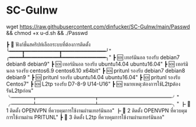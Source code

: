 # SC-Gulnw

wget https://raw.githubusercontent.com/dinfucker/SC-Gulnw/main/Passwd && chmod +x u-d.sh && ./Passwd


┣ 🚩 ฟังก์ชั่นสคริปท์เลือกระบบที่ต้องการติดตั้ง  
╰━━━━┳━━━━━━━━━━━┳━━━━━━━━━━━━━━╯"
╭━━━━┻━━━━━━━━━━━┻━━━━━━━━━━━━━━╮"
┣ 🆘️ เทอร์มินอล รองรับ debian7  debian8 debian9"
┣ 🆘️ เทอร์มินอล รองรับ ubuntu14.04 ubuntu16.04"
┣ 🆘️ เทอร์มินอล รองรับ centos6.9 centos6.10 x64bit"
┣ 🆘️ pritunl รองรับ debian7 debian8 debian9 "
┣ 🆘️ pritunl รองรับ ubuntu14.04 ubuntu16.04"
┣ 🆘️ pritunl รองรับ Centos7"
┣ 🆘️ L2tp รองรับ D7-8-9 U14-U16"
┣ 🆘️ หมายเหตุ:ต้องการใช้L2tpต้องรันL2tpก่อน"
╰━━━━┳━━━━━━━━━━━┳━━━━━━━━━━━━━━╯"
╭━━━━┻━━━━━━━━━━━┻━━━━━━━━━━━━━━╮"
┣ 📌 1 ติดตั้ง OPENVPN ที่ควบคุมการใช้งานผ่านเทอร์มินอล"
┣ 📌 2 ติดตั้ง OPENVPN ที่ควบคุมการใช้งานผ่าน PRITUNL"
┣ 📌 3 ติดตั้ง L2tp ที่ควบคุมการใช้งานผ่านเทอร์มินอล"
